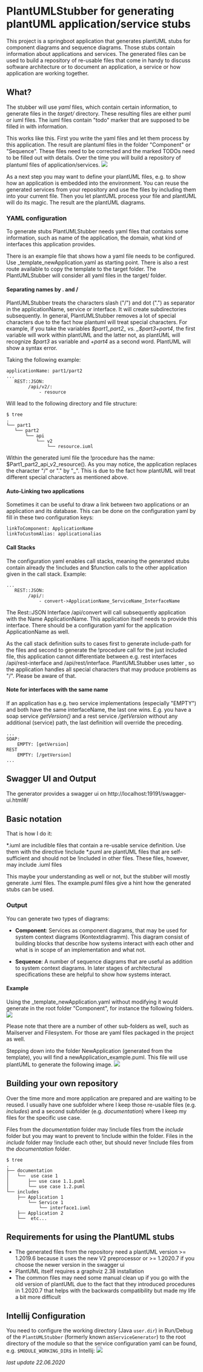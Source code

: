# PlantUMLStubber for generating plantUML application/service stubs

This project is a springboot application that generates plantUML stubs for component diagrams and sequence diagrams. Those stubs contain information about applications and services. The generated files can be used to build a repository of re-usable files that come in handy to discuss software architecture or to document an application, a service or how application are working together.

## What?
The stubber will use _yaml_ files, which contain certain information, to generate files in the _target/_ directory. These resulting files are either puml or iuml files. The iuml files contain "todo" marker that are supposed to be filled in with information. 

This works like this. First you write the yaml files and let them process by this application. The result are plantuml files in the folder "Component" or "Sequence". These files need to be corrected and the marked TODOs need to be filled out with details. Over the time you will build a repository of plantuml files of application/services. 
![](documentation/process.png)


As a next step you may want to define your plantUML files, e.g. to show how an application is embedded into the environment. You can reuse the generated services from your repository and use the files by including them into your current file. Then you let plantUML process your file and plantUML will do its magic. The result are the plantUML diagrams.

### YAML configuration
To generate stubs PlantUMLStubber needs yaml files that contains some information, such as name of the application, the domain, what kind of interfaces this application provides.

There is an example file that shows how a yaml file needs to be configured. Use _template_newApplication.yaml as starting point. There is also a rest route available to copy the template to the target folder.
The PlantUMLStubber will consider all yaml files in the target/ folder.

#### Separating names by . and /
PlantUMLStubber treats the characters slash ("/") and dot (".") as separator in the applicationName, service or interface. It will create subdirectories subsequently. In general, PlantUMLStubber removes a lot of special characters due to the fact how plantuml will treat special characters. For example, if you take the variables _$part1_part2_ vs. _$part3+part4_, the first variable will work within plantUML and the latter not, as plantUML will recognize _$part3_ as variable and _+part4_ as a second word. PlantUML will show a syntax error.   

Taking the following example: 
```
applicationName: part1/part2
...
   REST::JSON:
        /api/v2/: 
            - resource
```
Will lead to the following directory and file structure:
```
$ tree
.
└── part1
   └── part2
       └── api
           └── v2
               └── resource.iuml
```
Within the generated iuml file the !procedure has the name: $Part1_part2_api_v2_resource(). As you may notice, the application replaces the character "/" or "." by "_". This is due to the fact how plantUML will treat different special characters as mentioned above.  


#### Auto-Linking two applications
Sometimes it can be useful to draw a link between two applications or an application and its database. This can be done on the configuration yaml by fill in these two configuration keys:
```
linkToComponent: ApplicationName
linkToCustomAlias: applicationalias
```

#### Call Stacks
The configuration yaml enables call stacks, meaning the generated stubs contain already the !includes and $function calls to the other application given in the call stack. 
Example:
```
...
   REST::JSON:
        /api/: 
            - convert->ApplicationName_ServiceName_InterfaceName
```

The Rest::JSON Interface /api/convert will call subsequently application with the Name ApplicationName. This application itself needs to provide this interface. There should be a configuration yaml for the application ApplicationName as well.

As the call stack definition suits to cases first to generate include-path for the files and second to generate the !procedure call for the just included file, this application cannot differentiate between e.g. rest interfaces /api/rest-interface and /api/rest/interface. PlantUMLStubber uses latter , so the application handles all special characters that may produce problems as "/". Please be aware of that.   

#### Note for interfaces with the same name
If an application has e.g. two service implementations (especially "EMPTY") and both have the same interfaceName, the last one wins. E.g. you have a soap service _getVersion()_ and a rest service _/getVersion_ without any additional (service) path, the last definition will override the preceding.
```
...
SOAP:
    EMPTY: [getVersion]
REST
    EMPTY: [/getVersion]
...
```


## Swagger UI and Output
The generator provides a swagger ui on http://localhost:19191/swagger-ui.html#/

## Basic notation
That is how I do it:

*.iuml are includible files that contain a re-usable service definition. Use them with the directive !include
*.puml are plantUML files that are self-sufficient and should not be !included in other files. These files, however, may include .iuml files

This maybe your understanding as well or not, but the stubber will mostly generate .iuml files. The example.puml files give a hint how the generated stubs can be used.

### Output

You can generate two types of diagrams:
* **Component**: Services as component diagrams, that may be used for system context diagrams (Kontextdiagramm). This diagram consist of building blocks that describe how systems interact with each other and what is in scope of an implementation and what not.

* **Sequence**: A number of sequence diagrams that are useful as addition to system context diagrams. In later stages of architectural specifications these are helpful to show how systems interact.

#### Example
Using the _template_newApplication.yaml without modifying it would generate in the root folder "Component", for instance the following folders.  
![](documentation/component_folder_result.png)

Please note that there are a number of other sub-folders as well, such as Mailserver and Filesystem. For those are yaml files packaged in the project as well.

Stepping down into the folder NewApplication (generated from the template), you will find a newApplication_example.puml. This file will use plantUML to generate the following image.
![](documentation/component_generated_result.png)

## Building your own repository
Over the time more and more application are prepared and are waiting to be reused. I usually have one subfolder where I keep those re-usable files (e.g. _includes_) and a second subfolder (e.g. _documentation_) where I keep my files for the specific use case.

Files from the _documentation_ folder may !include files from the _include_ folder but you may want to prevent to !include within the folder. 
Files in the _include_ folder may !include each other, but should never !include files from the _documentation_ folder.

```
$ tree
.
├── documentation
│   └──  use case 1
│       ├── use case 1.1.puml
│       └── use case 1.2.puml
└── includes
    ├── Application 1
        └── Service 1
            └── interface1.iuml
    ├── Application 2
    └──  etc...
```

## Requirements for using the PlantUML stubs
* The generated files from the repository need a plantUML version >= 1.2019.6 because it uses the new V2 preprocessor or >= 1.2020.7 if you choose the newer version in the swagger ui
* PlantUML itself requires a graphviz 2.38 installation
* The common files may need some manual clean up if you go with the old version of plantUML due to the fact that they introduced procedures in 1.2020.7 that helps with the backwards compatibility but made my life a bit more difficult 

## Intellij Configuration

You need to configure the working directory  (Java `user.dir`) in Run/Debug of the `PlantUMLStubber` 
(formerly known as`ServiceGenerator`) to the root directory of the module so that the service 
configuration yaml can be found, 
e.g. `$MODULE_WORKING_DIR$` in Intellij: ![](documentation/Intellij_Config.png)

_last update 22.06.2020_